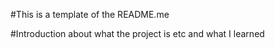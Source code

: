 #This is a template of the README.me

#Introduction about what the project is etc and what I learned
